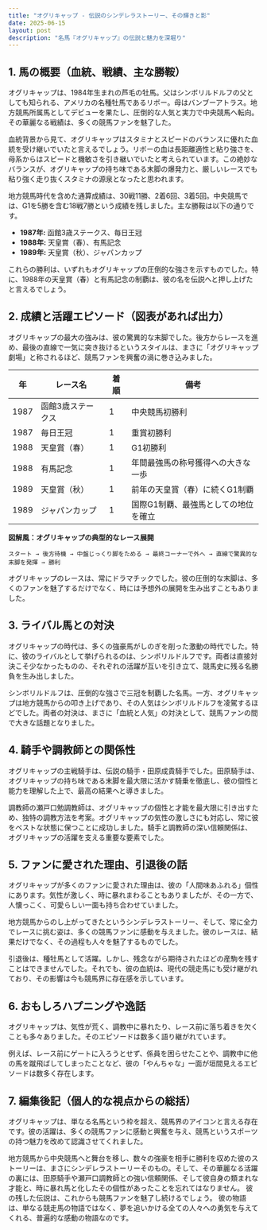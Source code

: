 ```yaml
---
title: "オグリキャップ - 伝説のシンデレラストーリー、その輝きと影"
date: 2025-06-15
layout: post
description: "名馬『オグリキャップ』の伝説と魅力を深堀り"
---
```


## 1. 馬の概要（血統、戦績、主な勝鞍）

オグリキャップは、1984年生まれの芦毛の牡馬。父はシンボリルドルフの父としても知られる、アメリカの名種牡馬であるリボー。母はバンブーアトラス。地方競馬所属馬としてデビューを果たし、圧倒的な人気と実力で中央競馬へ転向。その華麗なる戦績は、多くの競馬ファンを魅了した。

血統背景から見て、オグリキャップはスタミナとスピードのバランスに優れた血統を受け継いでいたと言えるでしょう。リボーの血は長距離適性と粘り強さを、母系からはスピードと機敏さを引き継いでいたと考えられています。この絶妙なバランスが、オグリキャップの持ち味である末脚の爆発力と、厳しいレースでも粘り強く走り抜くスタミナの源泉となったと思われます。

地方競馬時代を含めた通算成績は、30戦11勝、2着6回、3着5回。中央競馬では、G1を5勝を含む18戦7勝という成績を残しました。主な勝鞍は以下の通りです。

* **1987年:**  函館3歳ステークス、毎日王冠
* **1988年:**  天皇賞（春）、有馬記念
* **1989年:**  天皇賞（秋）、ジャパンカップ

これらの勝利は、いずれもオグリキャップの圧倒的な強さを示すものでした。特に、1988年の天皇賞（春）と有馬記念の制覇は、彼の名を伝説へと押し上げたと言えるでしょう。


## 2. 成績と活躍エピソード（図表があれば出力）

オグリキャップの最大の強みは、彼の驚異的な末脚でした。後方からレースを進め、最後の直線で一気に突き抜けるというスタイルは、まさに「オグリキャップ劇場」と称されるほど、競馬ファンを興奮の渦に巻き込みました。

| 年 | レース名          | 着順 | 備考                                   |
|---|-----------------|-----|----------------------------------------|
| 1987 | 函館3歳ステークス | 1   | 中央競馬初勝利                         |
| 1987 | 毎日王冠          | 1   | 重賞初勝利                             |
| 1988 | 天皇賞（春）      | 1   | G1初勝利                             |
| 1988 | 有馬記念          | 1   | 年間最強馬の称号獲得への大きな一歩      |
| 1989 | 天皇賞（秋）      | 1   | 前年の天皇賞（春）に続くG1制覇           |
| 1989 | ジャパンカップ      | 1   | 国際G1制覇、最強馬としての地位を確立    |


**図解風：オグリキャップの典型的なレース展開**

```
スタート → 後方待機 → 中盤じっくり脚をためる → 最終コーナーで外へ → 直線で驚異的な末脚を発揮 → 勝利
```

オグリキャップのレースは、常にドラマチックでした。彼の圧倒的な末脚は、多くのファンを魅了するだけでなく、時には予想外の展開を生み出すこともありました。


## 3. ライバル馬との対決

オグリキャップの時代は、多くの強豪馬がしのぎを削った激動の時代でした。特に、彼のライバルとして挙げられるのは、シンボリルドルフです。両者は直接対決こそ少なかったものの、それぞれの活躍が互いを引き立て、競馬史に残る名勝負を生み出しました。

シンボリルドルフは、圧倒的な強さで三冠を制覇した名馬。一方、オグリキャップは地方競馬からの叩き上げであり、その人気はシンボリルドルフを凌駕するほどでした。両者の対決は、まさに「血統と人気」の対決として、競馬ファンの間で大きな話題となりました。


## 4. 騎手や調教師との関係性

オグリキャップの主戦騎手は、伝説の騎手・田原成貴騎手でした。田原騎手は、オグリキャップの持ち味である末脚を最大限に活かす騎乗を徹底し、彼の個性と能力を理解した上で、最高の結果へと導きました。

調教師の瀬戸口勉調教師は、オグリキャップの個性と才能を最大限に引き出すため、独特の調教方法を考案。オグリキャップの気性の激しさにも対応し、常に彼をベストな状態に保つことに成功しました。騎手と調教師の深い信頼関係は、オグリキャップの活躍を支える重要な要素でした。


## 5. ファンに愛された理由、引退後の話

オグリキャップが多くのファンに愛された理由は、彼の「人間味あふれる」個性にあります。気性が激しく、時に暴れまわることもありましたが、その一方で、人懐っこく、可愛らしい一面も持ち合わせていました。

地方競馬からのし上がってきたというシンデレラストーリー、そして、常に全力でレースに挑む姿は、多くの競馬ファンに感動を与えました。彼のレースは、結果だけでなく、その過程も人々を魅了するものでした。

引退後は、種牡馬として活躍。しかし、残念ながら期待されたほどの産駒を残すことはできませんでした。それでも、彼の血統は、現代の競走馬にも受け継がれており、その影響は今も競馬界に存在感を示しています。


## 6. おもしろハプニングや逸話

オグリキャップは、気性が荒く、調教中に暴れたり、レース前に落ち着きを欠くことも多々ありました。そのエピソードは数多く語り継がれています。

例えば、レース前にゲートに入ろうとせず、係員を困らせたことや、調教中に他の馬を蹴飛ばしてしまったことなど、彼の「やんちゃな」一面が垣間見えるエピソードは数多く存在します。


## 7. 編集後記（個人的な視点からの総括）

オグリキャップは、単なる名馬という枠を超え、競馬界のアイコンと言える存在です。彼の活躍は、多くの競馬ファンに感動と興奮を与え、競馬というスポーツの持つ魅力を改めて認識させてくれました。

地方競馬から中央競馬へと舞台を移し、数々の強豪を相手に勝利を収めた彼のストーリーは、まさにシンデレラストーリーそのもの。そして、その華麗なる活躍の裏には、田原騎手や瀬戸口調教師との強い信頼関係、そして彼自身の類まれな才能と、時に暴れ馬と化したその個性があったことを忘れてはなりません。  彼の残した伝説は、これからも競馬ファンを魅了し続けるでしょう。  彼の物語は、単なる競走馬の物語ではなく、夢を追いかける全ての人々への勇気を与えてくれる、普遍的な感動の物語なのです。
